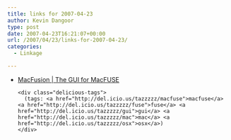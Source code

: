 ```yaml
---
title: links for 2007-04-23
author: Kevin Dangoor
type: post
date: 2007-04-23T16:21:07+00:00
url: /2007/04/23/links-for-2007-04-23/
categories:
  - Linkage

---
```

<ul class="delicious">
  <li>
    <div class="delicious-link">
      <a href="http://www.sccs.swarthmore.edu/users/08/mgorbach/MacFusionWeb/">MacFusion | The GUI for MacFUSE</a>
    </div>
    
    <div class="delicious-tags">
      (tags: <a href="http://del.icio.us/tazzzzz/macfuse">macfuse</a> <a href="http://del.icio.us/tazzzzz/fuse">fuse</a> <a href="http://del.icio.us/tazzzzz/gui">gui</a> <a href="http://del.icio.us/tazzzzz/mac">mac</a> <a href="http://del.icio.us/tazzzzz/osx">osx</a>)
    </div>
  </li>
</ul>